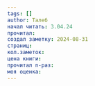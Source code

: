 ```yaml
---
tags: []
author: Талеб
начал читать: 3.04.24
прочитал: 
создал заметку: 2024-08-31
страниц: 
кол.заметок: 
цена книги: 
прочитал n-раз: 
моя оценка:
---
```

